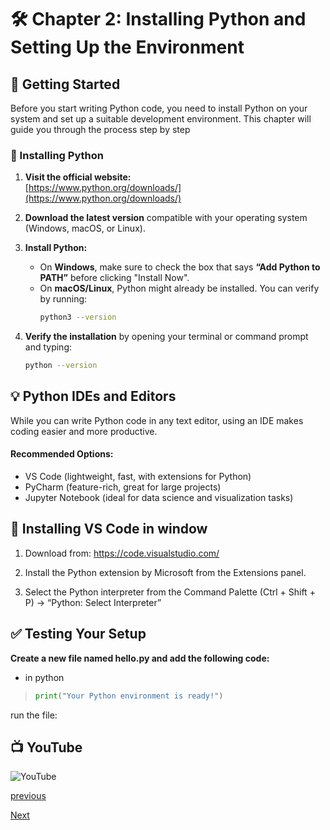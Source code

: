 # 🛠️ Chapter 2: Installing Python and Setting Up the Environment

## 🧩 Getting Started
Before you start writing Python code, you need to install Python on your system and set up a suitable development environment. This chapter will guide you through the process step by step

### 🔽 Installing Python

1. **Visit the official website:**  
   [https://www.python.org/downloads/](https://www.python.org/downloads/)

2. **Download the latest version** compatible with your operating system (Windows, macOS, or Linux).

3. **Install Python:**
   - On **Windows**, make sure to check the box that says **“Add Python to PATH”** before clicking "Install Now".
   - On **macOS/Linux**, Python might already be installed. You can verify by running:
     ```bash
     python3 --version
     ```

4. **Verify the installation** by opening your terminal or command prompt and typing:
   ```bash
   python --version
   ```

## 💡 Python IDEs and Editors
While you can write Python code in any text editor, using an IDE makes coding easier and more productive.

#### Recommended Options:
- VS Code (lightweight, fast, with extensions for Python)
- PyCharm (feature-rich, great for large projects)
- Jupyter Notebook (ideal for data science and visualization tasks)

## 🔧 Installing VS Code in window 
1. Download from: https://code.visualstudio.com/

2. Install the Python extension by Microsoft from the Extensions panel.

3. Select the Python interpreter from the Command Palette (Ctrl + Shift + P) → “Python: Select Interpreter”

## ✅ Testing Your Setup
**Create a new file named hello.py and add the following code:**
- in python
>```python
>print("Your Python environment is ready!")
>```
run the file:

## 📺 YouTube
![YouTube]()


[previous](python_chapter_1_introduction)


[Next](python/python_chapter_3_python_syntax.md)
